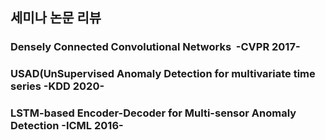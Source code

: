 ## 세미나 논문 리뷰

### Densely Connected Convolutional Networks ​ -CVPR 2017-
### USAD(UnSupervised Anomaly Detection for multivariate time series  -KDD 2020-
### LSTM-based Encoder-Decoder for Multi-sensor Anomaly Detection  -ICML 2016-

